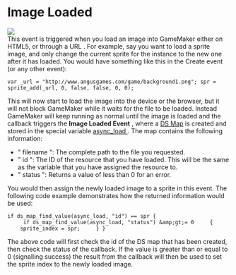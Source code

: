 # Image Loaded

  
![](https://gms.magecorn.com/Manual/assets/Images/Asset_Editors/Async_ImageLoaded.png)  
This event is triggered when you load an image into GameMaker either on
HTML5, or through a URL . For example, say you want to load a sprite
image, and only change the current sprite for the instance to the new
one after it has loaded. You would have something like this in the
Create event (or any other event):

``` gml
var _url = "http://www.angusgames.com/game/background1.png"; spr = sprite_add(_url, 0, false, false, 0, 0);
```

This will now start to load the image into the device or the browser,
but it will not block GameMaker while it waits for the file to be
loaded. Instead GameMaker will keep running as normal until the image is
loaded and the callback triggers the **Image Loaded Event** , where a
[DS
Map](../../../GameMaker_Language/GML_Reference/Data_Structures/DS_Maps/DS_Maps)
is created and stored in the special variable [ async_load
](../../../GameMaker_Language/GML_Overview/Variables/Builtin_Global_Variables/async_load)
. The map contains the following information:

-   " filename ": The complete path to the file you requested.
-   " id ": The ID of the resource that you have loaded. This will be
    the same as the variable that you have assigned the resource to.
-   " status ": Returns a value of less than 0 for an error.

You would then assign the newly loaded image to a sprite in this event.
The following code example demonstrates how the returned information
would be used:

``` gml
if ds_map_find_value(async_load, "id") == spr {
     if ds_map_find_value(async_load, "status") &amp;gt;= 0     {         sprite_index = spr;     } }
```

The above code will first check the id of the DS map that has been
created, then check the status of the callback. If the value is greater
than or equal to 0 (signalling success) the result from the callback
will then be used to set the sprite index to the newly loaded image.
